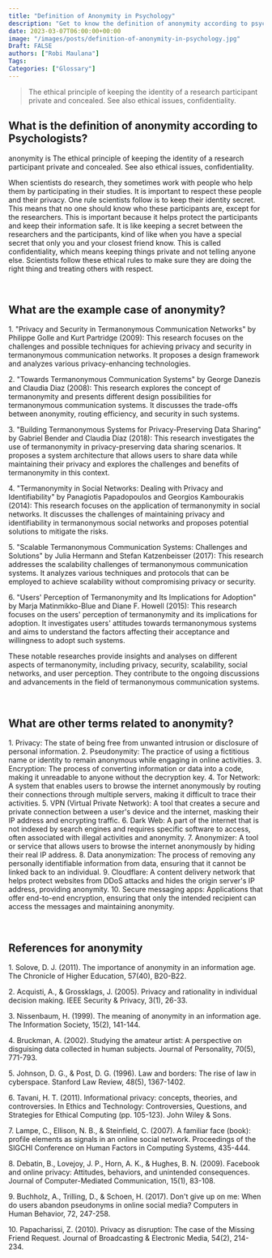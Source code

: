 ```yaml
---
title: "Definition of Anonymity in Psychology"
description: "Get to know the definition of anonymity according to psychologists."
date: 2023-03-07T06:00:00+00:00
image: "/images/posts/definition-of-anonymity-in-psychology.jpg"
Draft: FALSE
authors: ["Robi Maulana"]
Tags: 
Categories: ["Glossary"]
---
```






> The ethical principle of keeping the identity of a research participant private and concealed. See also ethical issues, confidentiality.

## What is the definition of anonymity according to Psychologists?

anonymity is The ethical principle of keeping the identity of a research participant private and concealed. See also ethical issues, confidentiality.

When scientists do research, they sometimes work with people who help them by participating in their studies. It is important to respect these people and their privacy. One rule scientists follow is to keep their identity secret. This means that no one should know who these participants are, except for the researchers. This is important because it helps protect the participants and keep their information safe. It is like keeping a secret between the researchers and the participants, kind of like when you have a special secret that only you and your closest friend know. This is called confidentiality, which means keeping things private and not telling anyone else. Scientists follow these ethical rules to make sure they are doing the right thing and treating others with respect.

 

## What are the example case of anonymity?

1\. "Privacy and Security in Termanonymous Communication Networks" by Philippe Golle and Kurt Partridge (2009): This research focuses on the challenges and possible techniques for achieving privacy and security in termanonymous communication networks. It proposes a design framework and analyzes various privacy-enhancing technologies.

2\. "Towards Termanonymous Communication Systems" by George Danezis and Claudia Diaz (2008): This research explores the concept of termanonymity and presents different design possibilities for termanonymous communication systems. It discusses the trade-offs between anonymity, routing efficiency, and security in such systems.

3\. "Building Termanonymous Systems for Privacy-Preserving Data Sharing" by Gabriel Bender and Claudia Díaz (2018): This research investigates the use of termanonymity in privacy-preserving data sharing scenarios. It proposes a system architecture that allows users to share data while maintaining their privacy and explores the challenges and benefits of termanonymity in this context.

4\. "Termanonymity in Social Networks: Dealing with Privacy and Identifiability" by Panagiotis Papadopoulos and Georgios Kambourakis (2014): This research focuses on the application of termanonymity in social networks. It discusses the challenges of maintaining privacy and identifiability in termanonymous social networks and proposes potential solutions to mitigate the risks.

5\. "Scalable Termanonymous Communication Systems: Challenges and Solutions" by Julia Hermann and Stefan Katzenbeisser (2017): This research addresses the scalability challenges of termanonymous communication systems. It analyzes various techniques and protocols that can be employed to achieve scalability without compromising privacy or security.

6\. "Users' Perception of Termanonymity and Its Implications for Adoption" by Marja Matinmikko-Blue and Diane F. Howell (2015): This research focuses on the users' perception of termanonymity and its implications for adoption. It investigates users' attitudes towards termanonymous systems and aims to understand the factors affecting their acceptance and willingness to adopt such systems.

These notable researches provide insights and analyses on different aspects of termanonymity, including privacy, security, scalability, social networks, and user perception. They contribute to the ongoing discussions and advancements in the field of termanonymous communication systems.

 

## What are other terms related to anonymity?

1\. Privacy: The state of being free from unwanted intrusion or disclosure of personal information. 2. Pseudonymity: The practice of using a fictitious name or identity to remain anonymous while engaging in online activities. 3. Encryption: The process of converting information or data into a code, making it unreadable to anyone without the decryption key. 4. Tor Network: A system that enables users to browse the internet anonymously by routing their connections through multiple servers, making it difficult to trace their activities. 5. VPN (Virtual Private Network): A tool that creates a secure and private connection between a user's device and the internet, masking their IP address and encrypting traffic. 6. Dark Web: A part of the internet that is not indexed by search engines and requires specific software to access, often associated with illegal activities and anonymity. 7. Anonymizer: A tool or service that allows users to browse the internet anonymously by hiding their real IP address. 8. Data anonymization: The process of removing any personally identifiable information from data, ensuring that it cannot be linked back to an individual. 9. Cloudflare: A content delivery network that helps protect websites from DDoS attacks and hides the origin server's IP address, providing anonymity. 10. Secure messaging apps: Applications that offer end-to-end encryption, ensuring that only the intended recipient can access the messages and maintaining anonymity.

 

## References for anonymity

1\. Solove, D. J. (2011). The importance of anonymity in an information age. The Chronicle of Higher Education, 57(40), B20-B22.

2\. Acquisti, A., & Grossklags, J. (2005). Privacy and rationality in individual decision making. IEEE Security & Privacy, 3(1), 26-33.

3\. Nissenbaum, H. (1999). The meaning of anonymity in an information age. The Information Society, 15(2), 141-144.

4\. Bruckman, A. (2002). Studying the amateur artist: A perspective on disguising data collected in human subjects. Journal of Personality, 70(5), 771-793.

5\. Johnson, D. G., & Post, D. G. (1996). Law and borders: The rise of law in cyberspace. Stanford Law Review, 48(5), 1367-1402.

6\. Tavani, H. T. (2011). Informational privacy: concepts, theories, and controversies. In Ethics and Technology: Controversies, Questions, and Strategies for Ethical Computing (pp. 105-123). John Wiley & Sons.

7\. Lampe, C., Ellison, N. B., & Steinfield, C. (2007). A familiar face (book): profile elements as signals in an online social network. Proceedings of the SIGCHI Conference on Human Factors in Computing Systems, 435-444.

8\. Debatin, B., Lovejoy, J. P., Horn, A. K., & Hughes, B. N. (2009). Facebook and online privacy: Attitudes, behaviors, and unintended consequences. Journal of Computer-Mediated Communication, 15(1), 83-108.

9\. Buchholz, A., Trilling, D., & Schoen, H. (2017). Don't give up on me: When do users abandon pseudonyms in online social media? Computers in Human Behavior, 72, 247-258.

10\. Papacharissi, Z. (2010). Privacy as disruption: The case of the Missing Friend Request. Journal of Broadcasting & Electronic Media, 54(2), 214-234.
